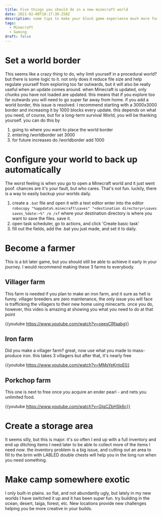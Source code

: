 ```yaml
---
title: Five things you should do in a new minecraft world
date: 2021-02-08T18:17:38.258Z
description: some tips to make your block game experience much more fun
tags:
  - Minecraft
  - Gaming
draft: false
---
```

# Set a world border
This seems like a crazy thing to do, why limit yourself in a procedural world? but there is some logic to it. not only does it reduce file size and help regulate yourself from exploring too far outwards, but it will also be really useful when an update comes around. when Minecraft is updated, only chunks you have not loaded are updated. this means that if you explore too far outwards you will need to go super far away from home. if you add a world border, this issue is resolved. I recommend starting with a 3000x3000 border and increasing it by 1000 blocks every update. this depends on what you need, of course, but for a long-term survival World, you will be thanking yourself.
you can do this by
1. going to where you want to place the world border
2. entering /worldborder set 3000
3. for future increases do /worldborder add 1000
# Configure your world to back up automatically
The worst feeling is when you go to open a Minecraft world and it just went poof. chances are it's your fault, but who cares. That's not fun. luckily, there is a way to easily backup your worlds daily.
1. create a `.bat` file and open it with a text editor
enter into the editor `robocopy "%appdata%.minecraft\saves" "<destination directory>\saves saves_%date:~%" /e /xf` where your destination directory is where you want to save the files. save it.
3. open task scheduler, go to actions, and click 'Create basic task'
4. fill out the fields, add the .bat you just made, and set it to daily.
# Become a farmer
This is a bit later game, but you should still be able to achieve it early in your journey. I would recommend making these 3 farms to everybody.
## Villager farm
This farm is needed if you plan to make an iron farm, and it sure as hell is funny. villager breeders are zero maintenance, the only issue you will face is trafficking the villagers to their new home using minecarts. once you do, however, this video is amazing at showing you what you need to do at that point

{{youtube https://www.youtube.com/watch?v=oeesCRfaabg}}
## Iron farm
Did you make a villager farm? great, now use what you made to mass-produce iron. this takes 3 villagers but after that, it's nearly free

{{youtube https://www.youtube.com/watch?v=MMsYeKntoEI}}
## Porkchop farm
This one is next to free once you acquire an ender pearl - and nets you unlimited food.

{{youtube https://www.youtube.com/watch?v=GlgCZbHSk6c}}
# Create a storage area
It seems silly, but this is major. it's so often I end up with a full inventory and end up ditching items I need later to be able to collect more of the items I need *now*. the inventory problem is a big issue, and cutting out an area to fill to the brim with LABLED double chests will help you in the long run when you need something.
# Make camp somewhere exotic
I only built-in plains. so flat, and not abundantly ugly, but lately in my new worlds I have switched it up and it has been super fun. try building in the ocean, desert, taiga, forest, etc. New locations provide new challenges helping you be more creative in your builds.